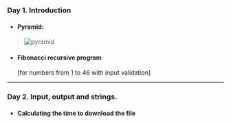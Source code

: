 ### Day 1. Introduction
- #### Pyramid:

> ![pyramid](https://user-images.githubusercontent.com/81263783/138994599-7a194eb7-044c-4769-a044-415321ee6e1a.png)

- #### Fibonacci recursive program
  [for numbers from 1 to 46 with input validation]

---

### Day 2. Input, output and strings.
- #### Calculating the time to download the file